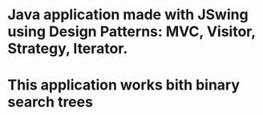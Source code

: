 # Java application made with JSwing using Design Patterns: MVC, Visitor, Strategy, Iterator.
# This application works bith binary search trees
